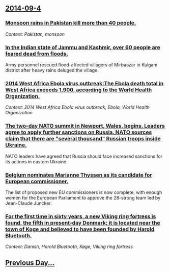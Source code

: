 ## [2014-09-4](/news/2014/09/4/index.md)

### [Monsoon rains in Pakistan kill more than 40 people. ](/news/2014/09/4/monsoon-rains-in-pakistan-kill-more-than-40-people.md)
_Context: Pakistan, monsoon_

### [In the Indian state of Jammu and Kashmir, over 60 people are feared dead from floods. ](/news/2014/09/4/in-the-indian-state-of-jammu-and-kashmir-over-60-people-are-feared-dead-from-floods.md)
Army personnel rescued flood-affected villagers of Mirbaazar in Kulgam district after heavy rains deluged the village. 

### [2014 West Africa Ebola virus outbreak:The Ebola death total in West Africa exceeds 1,900, according to the World Health Organization. ](/news/2014/09/4/2014-west-africa-ebola-virus-outbreak-pthe-ebola-death-total-in-west-africa-exceeds-1-900-according-to-the-world-health-organization.md)
_Context: 2014 West Africa Ebola virus outbreak, Ebola, World Health Organization_

### [The two-day NATO summit in Newport, Wales, begins. Leaders agree to apply further sanctions on Russia. NATO sources claim that there are "several thousand" Russian troops inside Ukraine. ](/news/2014/09/4/the-two-day-nato-summit-in-newport-wales-begins-leaders-agree-to-apply-further-sanctions-on-russia-nato-sources-claim-that-there-are-se.md)
NATO leaders have agreed that Russia should face increased sanctions for its actions in eastern Ukraine.

### [Belgium nominates Marianne Thyssen as its candidate for European commissioner. ](/news/2014/09/4/belgium-nominates-marianne-thyssen-as-its-candidate-for-european-commissioner.md)
The list of proposed new EU commissioners is now complete, with enough women for the European Parliament to approve the 28-strong team led by Jean-Claude Juncker.

### [For the first time in sixty years, a new Viking ring fortress is found, the fifth in present-day Denmark; it is located near the town of Koge and believed to have been founded by Harold Bluetooth. ](/news/2014/09/4/for-the-first-time-in-sixty-years-a-new-viking-ring-fortress-is-found-the-fifth-in-present-day-denmark-it-is-located-near-the-town-of-ka.md)
_Context: Danish, Harold Bluetooth, Køge, Viking ring fortress_

## [Previous Day...](/news/2014/09/3/index.md)

